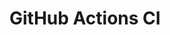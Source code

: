 # GitHub Actions CI

























































































































































































































































































































































































































































































































































































































































































































































































































































































































































































































































































































